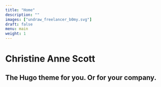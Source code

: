 ```yaml
---
title: "Home"
description: ""
images: ["undraw_freelancer_b0my.svg"]
draft: false
menu: main
weight: 1
---
```


# Christine Anne Scott
## The Hugo theme for you. Or for your company.